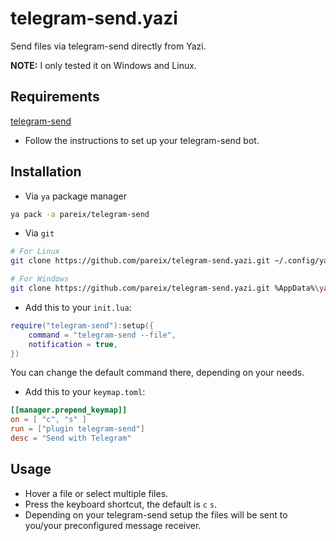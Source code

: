 # telegram-send.yazi
Send files via telegram-send directly from Yazi.

**NOTE:** I only tested it on Windows and Linux.

## Requirements
[telegram-send](https://github.com/rahiel/telegram-send)
- Follow the instructions to set up your telegram-send bot.

## Installation
- Via `ya` package manager
```sh
ya pack -a pareix/telegram-send
```
- Via `git`
```sh
# For Linux
git clone https://github.com/pareix/telegram-send.yazi.git ~/.config/yazi/plugins/telegram-send.yazi

# For Windows
git clone https://github.com/pareix/telegram-send.yazi.git %AppData%\yazi\config\plugins\telegram-send.yazi
```
- Add this to your `init.lua`:

```lua
require("telegram-send"):setup({
	command = "telegram-send --file",
	notification = true,
})
```
You can change the default command there, depending on your needs.

- Add this to your `keymap.toml`:
```toml
[[manager.prepend_keymap]]
on = [ "c", "s" ]
run = ["plugin telegram-send"]
desc = "Send with Telegram"
```
## Usage
- Hover a file or select multiple files.
- Press the keyboard shortcut, the default is `c` `s`.
- Depending on your telegram-send setup the files will be sent to you/your preconfigured message receiver.
